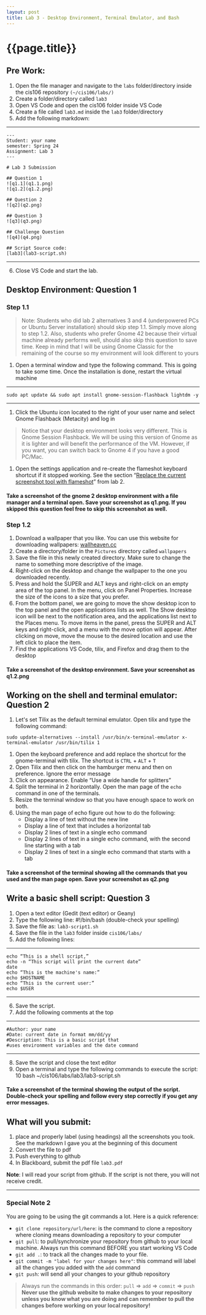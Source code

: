 ```yaml
---
layout: post
title: Lab 3 - Desktop Environment, Terminal Emulator, and Bash
---
```


# {{page.title}}

## Pre Work:
1. Open the file manager and navigate to the `labs` folder/directory inside the cis106 repository `(~/cis106/labs/)`
2. Create a folder/directory called `lab3`
3. Open VS Code and open the cis106 folder inside VS Code
4. Create a file called `lab3.md` inside the `lab3` folder/directory
5. Add the following markdown:

<hr>

```
---
Student: your name
semester: Spring 24
Assignment: Lab 3
---

# Lab 3 Submission

## Question 1
![q1.1](q1.1.png)
![q1.2](q1.2.png)

## Question 2
![q2](q2.png)

## Question 3
![q3](q3.png)

## Challenge Question
![q4](q4.png)

## Script Source code:
[lab3](lab3-script.sh)
```

<hr>

6. Close VS Code and start the lab.

## Desktop Environment: Question 1
### Step 1.1
> Note: Students who did lab 2 alternatives 3 and 4 (underpowered PCs or Ubuntu Server installation) should skip step 1.1. Simply move along to step 1.2. Also, students who prefer Gnome 42 because their virtual machine already performs well, should also skip this question to save time. Keep in mind that I will be using Gnome Classic for the remaining of the course so my environment will look different to yours

1. Open a terminal window and type the following command. This is going to take some time. Once the installation is done, restart the virtual machine

<hr>

```
sudo apt update && sudo apt install gnome-session-flashback lightdm -y
```

<hr>

1. Click the Ubuntu icon located to the right of your user name  and select Gnome Flashback (Metacity) and log in
> Notice that your desktop environment looks very different. This is Gnome Session Flashback. We will be using this version of Gnome as it is lighter and will benefit the performance of the VM. However, if you want, you can switch back to Gnome 4 if you have a good PC/Mac.

1. Open the settings application and re-create the flameshot keyboard shortcut if it stopped working. See the section “[Replace the current screenshot tool with flameshot](https://cis106.com/labs/Lab2_new/#replace-the-current-screenshot-tool-with-flameshot)” from lab 2.


#### Take a screenshot of the gnome 2 desktop environment with a file manager and a terminal open. Save your screenshot as q1.png. If you skipped this question feel free to skip this screenshot as well.

### Step 1.2
1. Download a wallpaper that you like. You can use this website for downloading wallpapers: [wallheaven.cc](https://wallhaven.cc/) 
2. Create a directory/folder in the `Pictures` directory called `wallpapers`
3. Save the file in this newly created directory. Make sure to change the name to something more descriptive of the image. 
4. Right-click on the desktop and change the wallpaper to the one you downloaded recently.
5. Press and hold the SUPER and ALT keys and right-click on an empty area of the top panel. In the menu, click on Panel Properties. Increase the size of the icons to a size that you prefer. 
6. From the bottom panel, we are going to move the show desktop icon to the top panel and the open applications lists as well. The Show desktop icon will be next to the notification area, and the applications list next to the Places menu. To move items in the panel, press the SUPER and ALT keys and right-click, and a menu with the move option will appear. After clicking on move, move the mouse to the desired location and use the left click to place the item.
7. Find the applications VS Code, tilix, and Firefox and drag them to the desktop

#### Take a screenshot of the desktop environment. Save your screenshot as q1.2.png

## Working on the shell and terminal emulator: Question 2
1. Let's set Tilix as the default terminal emulator. Open tilix and type the following command:

```
sudo update-alternatives --install /usr/bin/x-terminal-emulator x-terminal-emulator /usr/bin/tilix 1
```

1. Open the keyboard preference and add replace the shortcut for the gnome-terminal with tilix. The shortcut is `CTRL` + `ALT` + `T`
2. Open Tilix and then click on the hamburger menu and then on preference. Ignore the error message
3. Click on appearance. Enable “Use a wide handle for splitters”
4. Split the terminal in 2 horizontally. Open the man page of the `echo` command in one of the terminals.
5. Resize the terminal window so that you have enough space to work on both.
6. Using the man page of echo figure out how to do the following:
    * Display a line of text without the new line
    * Display a line of text that includes a horizontal tab
    * Display 2 lines of text in a single echo command
    * Display 2 lines of text in a single echo command, with the second line starting with a tab
    * Display 2 lines of text in a single echo command that starts with a tab

#### Take a screenshot of the terminal showing all the commands that you used and the man page open. Save your screenshot as q2.png

## Write a basic shell script: Question 3
1. Open a text editor (Gedit (text editor) or Geany)
2. Type the following line: #!/bin/bash (double-check your spelling)
3. Save the file as: `lab3-script1.sh`
4. Save the file in the `lab3` folder inside `cis106/labs/`
5. Add the following lines:

<hr>

```
echo “This is a shell script,”
echo -n “This script will print the current date”
date
echo “This is the machine's name:”
echo $HOSTNAME
echo “This is the current user:”
echo $USER
```

<hr>

6. Save the script.
7. Add the following comments at the top

<hr>

```
#Author: your name
#Date: current date in format mm/dd/yy
#Description: This is a basic script that
#uses environment variables and the date command
```

<hr>

8. Save the script and close the text editor
9. Open a terminal and type the following commands to execute the script:
10 bash ~/cis106/labs/lab3/lab3-script.sh

#### Take a screenshot of the terminal showing the output of the script. Double-check your spelling and follow every step correctly if you get any error messages.

## What will you submit:
1. place and properly label (using headings) all the screenshots you took. See the markdown I gave you at the beginning of this document
2. Convert the file to pdf
3. Push everything to github
4. In Blackboard, submit the pdf file `lab3.pdf`

**Note**: I will read your script from github. If the script is not there, you will not receive credit. 


<hr>

### Special Note 2
You are going to be using the git commands a lot. Here is a quick reference:
* `git clone repository/url/here`: is the command to clone a repository where cloning means downloading a repository to your computer
* `git pull`: to pull/synchronize your repository from github to your local machine. Always run this command BEFORE you start working VS Code
* `git add .`: to track all the changes made to your file. 
* `git commit -m "label for your changes here"`: this command will label all the changes you added with the `add` command
* `git push`: will send all your changes to your github repository

> Always run the commands in this order: `pull` =>  `add` =>  `commit` => `push` 
> **Never use the github website to make changes to your repository unless you know what you are doing and can remember to pull the changes before working on your local repository!**